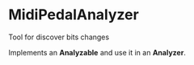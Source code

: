 MidiPedalAnalyzer
=============

Tool for discover bits changes

Implements an __Analyzable__ and use it in an __Analyzer__.